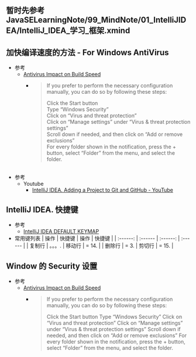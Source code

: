 
## 暂时先参考 JavaSELearningNote/99_MindNote/01_IntelliJIDEA/IntelliJ_IDEA_学习_框架.xmind


## 加快编译速度的方法 - For Windows AntiVirus
   * 参考
      + [Antivirus Impact on Build Speed](https://intellij-support.jetbrains.com/hc/en-us/articles/360006298560)<br>
         - >If you prefer to perform the necessary configuration manually, you can do so by following these steps:
           >
           >Click the Start button<br>
           >Type “Windows Security”<br>
           >Click on “Virus and threat protection”<br>
           >Click on “Manage settings” under “Virus & threat protection settings”<br>
           >Scroll down if needed, and then click on “Add or remove exclusions”<br>
           >For every folder shown in the notification, press the + button, select “Folder” from the menu, and select the folder.<br>
           
## 
   * 参考
      + Youtube
         - [IntelliJ IDEA. Adding a Project to Git and GitHub - YouTube](https://www.youtube.com/watch?v=mf2-MOl0VXY)<br>

## IntelliJ IDEA. 快捷键
   * 参考
      + [IntelliJ IDEA DEFAULT KEYMAP](https://resources.jetbrains.com/storage/products/intellij-idea/docs/IntelliJIDEA_ReferenceCard.pdf)<br>
   * 常用键列表
   | 操作 | 快捷键 | 操作 | 快捷键 |
   | :------: | :------ | :------: | :------ |
   | 复制行 | 。。。. | 移动行 | = 14. |
   | 删除行 | = 3. | 剪切行 | = 15. |
## Window 的 Security 设置
   * 参考
      + [Antivirus Impact on Build Speed](https://intellij-support.jetbrains.com/hc/en-us/articles/360006298560)<br>
         - >If you prefer to perform the necessary configuration manually, you can do so by following these steps:
           >
           >Click the Start button
           >Type “Windows Security”
           >Click on “Virus and threat protection”
           >Click on “Manage settings” under “Virus & threat protection settings”
           >Scroll down if needed, and then click on “Add or remove exclusions”
           >For every folder shown in the notification, press the + button, select “Folder” from the menu, and select the folder.
